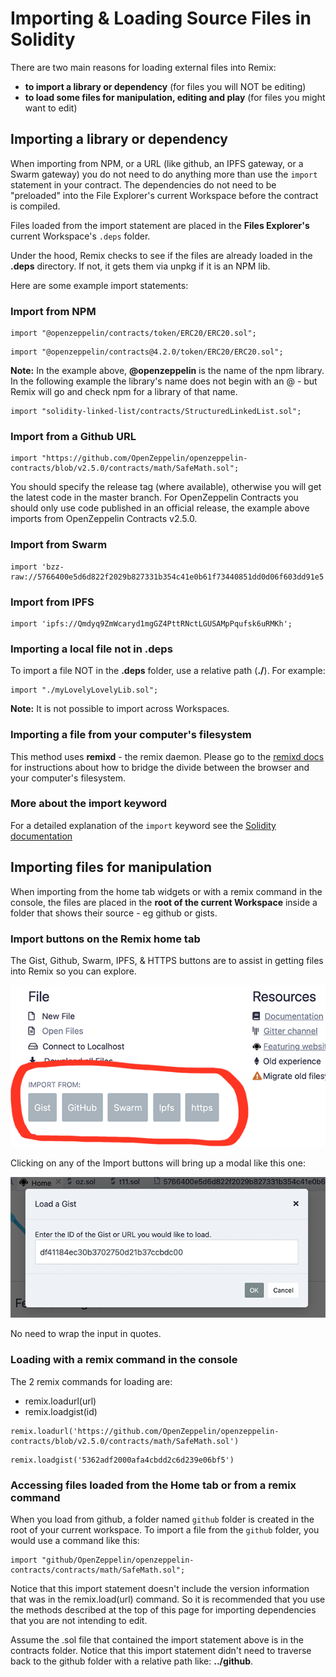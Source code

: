 Importing & Loading Source Files in Solidity
==================================

There are two main reasons for loading external files into Remix:
- **to import a library or dependency** (for files you will NOT be editing)
- **to load some files for manipulation, editing and play** (for files you might want to edit)

## Importing a library or dependency

When importing from NPM, or a URL (like github, an IPFS gateway, or a Swarm gateway) you do not need to do anything more than use the `import` statement in your contract. The dependencies do not need to be "preloaded" into the File Explorer's current Workspace before the contract is compiled.

Files loaded from the import statement are placed in the **Files Explorer's** current Workspace's `.deps` folder. 

Under the hood, Remix checks to see if the files are already loaded in the **.deps** directory.  If not, it gets them via unpkg if it is an NPM lib.

Here are some example import statements:

### Import from NPM

```Solidity
import "@openzeppelin/contracts/token/ERC20/ERC20.sol";
```

```Solidity
import "@openzeppelin/contracts@4.2.0/token/ERC20/ERC20.sol";
```

**Note:** In the example above, **@openzeppelin** is the name of the npm library.  In the following example the library's name does not begin with an @ - but Remix will go and check npm for a library of that name.

```Solidity
import "solidity-linked-list/contracts/StructuredLinkedList.sol";
```

### Import from a Github URL

```Solidity
import "https://github.com/OpenZeppelin/openzeppelin-contracts/blob/v2.5.0/contracts/math/SafeMath.sol";
```
You should specify the release tag (where available), otherwise you will get the latest code in the master branch.  For OpenZeppelin Contracts you should only use code published in an official release, the example above imports from OpenZeppelin Contracts v2.5.0.

### Import from Swarm

```Solidity
import 'bzz-raw://5766400e5d6d822f2029b827331b354c41e0b61f73440851dd0d06f603dd91e5';
```

### Import from IPFS

```Solidity
import 'ipfs://Qmdyq9ZmWcaryd1mgGZ4PttRNctLGUSAMpPqufsk6uRMKh';
```

### Importing a local file not in .deps

To import a file NOT in the **.deps** folder, use a relative path (**./**). For example:

```Solidity
import "./myLovelyLovelyLib.sol";
```

**Note:** It is not possible to import across Workspaces.

### Importing a file from your computer's filesystem

This method uses **remixd** - the remix daemon.  Please go to the [remixd docs](remixd.html) for instructions about how to bridge the divide between the browser and your computer's filesystem.

### More about the import keyword
For a detailed explanation of the `import` keyword see the
[Solidity documentation](https://docs.soliditylang.org/en/latest/layout-of-source-files.html?highlight=import#importing-other-source-files)


## Importing files for manipulation
When importing from the home tab widgets or with a remix command in the console, the files are placed in the **root of the current Workspace** inside a folder that shows their source - eg github or gists.

### Import buttons on the Remix home tab
The Gist, Github, Swarm, IPFS, & HTTPS buttons are to assist in getting files into Remix so you can explore.

![](images/a-import-from.png)

Clicking on any of the Import buttons will bring up a modal like this one:

![](images/a-gist-modal.png)

No need to wrap the input in quotes.
### Loading with a remix command in the console 
The 2 remix commands for loading are:
- remix.loadurl(url)
- remix.loadgist(id)

```Solidity
remix.loadurl('https://github.com/OpenZeppelin/openzeppelin-contracts/blob/v2.5.0/contracts/math/SafeMath.sol')
```

```Solidity
remix.loadgist('5362adf2000afa4cbdd2c6d239e06bf5')
```

### Accessing files loaded from the Home tab or from a remix command

When you load from github, a folder named `github` folder is created in the root of your current workspace.  To import a file from the `github` folder, you would use a command like this:

```Solidity
import "github/OpenZeppelin/openzeppelin-contracts/contracts/math/SafeMath.sol";
```

Notice that this import statement doesn't include the version information that was in the remix.load(url) command.  So it is recommended that you use the methods described at the top of this page for importing dependencies that you are not intending to edit.

Assume the .sol file that contained the import statement above is in the contracts folder. Notice that this import statement didn't need to traverse back to the github folder with a relative path like: **../github**.
